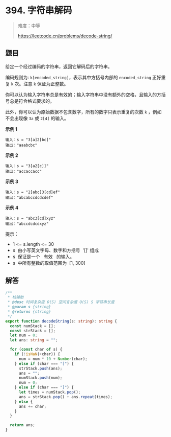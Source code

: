 # 394. 字符串解码

> 难度：中等
>
> https://leetcode.cn/problems/decode-string/

## 题目

给定一个经过编码的字符串，返回它解码后的字符串。

编码规则为: `k[encoded_string]`，表示其中方括号内部的 `encoded_string` 正好重复 `k` 次。注意 `k` 保证为正整数。

你可以认为输入字符串总是有效的；输入字符串中没有额外的空格，且输入的方括号总是符合格式要求的。

此外，你可以认为原始数据不包含数字，所有的数字只表示重复的次数 `k` ，例如不会出现像 `3a` 或 `2[4]` 的输入。

**示例 1**

```
输入：s = "3[a]2[bc]"
输出："aaabcbc"
```

**示例 2**

```
输入：s = "3[a2[c]]"
输出："accaccacc"
```

**示例 3**

```
输入：s = "2[abc]3[cd]ef"
输出："abcabccdcdcdef"
```

**示例 4**

```
输入：s = "abc3[cd]xyz"
输出："abccdcdcdxyz"
```

提示：

- 1 <= s.length <= 30
- s  由小写英文字母、数字和方括号  '[]' 组成
- s  保证是一个   有效   的输入。
- s  中所有整数的取值范围为  [1, 300]

## 解答

```typescript
/**
 * 栈辅助
 * @desc 时间复杂度 O(S) 空间复杂度 O(S) S 字符串长度
 * @param s {string}
 * @returns {string}
 */
export function decodeString(s: string): string {
  const numStack = [];
  const strStack = [];
  let num = 0;
  let ans: string = "";

  for (const char of s) {
    if (!isNaN(+char)) {
      num = num * 10 + Number(char);
    } else if (char === "[") {
      strStack.push(ans);
      ans = "";
      numStack.push(num);
      num = 0;
    } else if (char === "]") {
      let times = numStack.pop();
      ans = strStack.pop() + ans.repeat(times);
    } else {
      ans += char;
    }
  }

  return ans;
}
```
